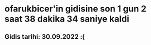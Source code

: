 # ofarukbicer'in gidisine son 1 gun 2 saat 38 dakika 34 saniye kaldi

## Gidis tarihi: 30.09.2022 :(
